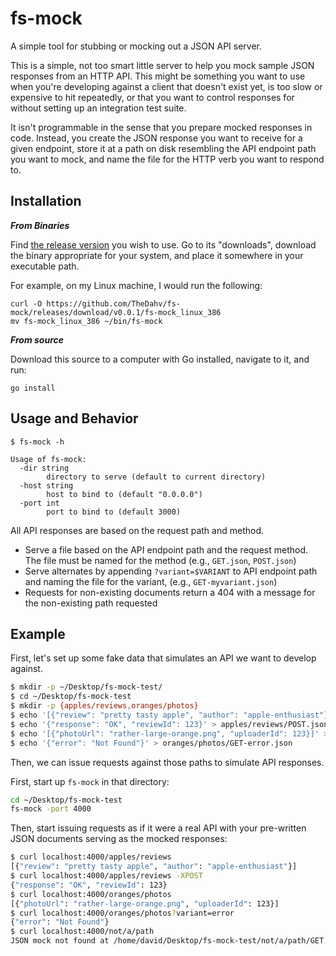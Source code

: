 # fs-mock

A simple tool for stubbing or mocking out a JSON API server.

This is a simple, not too smart little server to help you mock sample JSON
responses from an HTTP API. This might be something you want to use when you're
developing against a client that doesn't exist yet, is too slow or expensive to
hit repeatedly, or that you want to control responses for without setting up an
integration test suite.

It isn't programmable in the sense that you prepare mocked responses in code.
Instead, you create the JSON response you want to receive for a given endpoint,
store it at a path on disk resembling the API endpoint path you want to mock,
and name the file for the HTTP verb you want to respond to.

## Installation

***From Binaries***

Find [the release version](https://github.com/TheDahv/fs-mock/releases) you wish
to use. Go to its "downloads", download the binary appropriate for your
system, and place it somewhere in your executable path.

For example, on my Linux machine, I would run the following:

```
curl -O https://github.com/TheDahv/fs-mock/releases/download/v0.0.1/fs-mock_linux_386
mv fs-mock_linux_386 ~/bin/fs-mock
```

***From source***

Download this source to a computer with Go installed, navigate to it, and run:

```
go install
```

## Usage and Behavior

```
$ fs-mock -h

Usage of fs-mock:
  -dir string
        directory to serve (default to current directory)
  -host string
        host to bind to (default "0.0.0.0")
  -port int
        port to bind to (default 3000)
```

All API responses are based on the request path and method.

- Serve a file based on the API endpoint path and the request method. The file
  must be named for the method (e.g., `GET.json`, `POST.json`)
- Serve alternates by appending `?variant=$VARIANT` to API endpoint path and
  naming the file for the variant, (e.g., `GET-myvariant.json`)
- Requests for non-existing documents return a 404 with a message for the
  non-existing path requested

## Example

First, let's set up some fake data that simulates an API we want to develop
against.

```sh
$ mkdir -p ~/Desktop/fs-mock-test/
$ cd ~/Desktop/fs-mock-test
$ mkdir -p {apples/reviews,oranges/photos}
$ echo '[{"review": "pretty tasty apple", "author": "apple-enthusiast"}]' > apples/reviews/GET.json
$ echo '{"response": "OK", "reviewId": 123}' > apples/reviews/POST.json
$ echo '[{"photoUrl": "rather-large-orange.png", "uploaderId": 123}]' > oranges/photos/GET.json
$ echo '{"error": "Not Found"}' > oranges/photos/GET-error.json
```

Then, we can issue requests against those paths to simulate API responses.

First, start up `fs-mock` in that directory:

```sh
cd ~/Desktop/fs-mock-test
fs-mock -port 4000
```

Then, start issuing requests as if it were a real API with your pre-written
JSON documents serving as the mocked responses:

```sh
$ curl localhost:4000/apples/reviews
[{"review": "pretty tasty apple", "author": "apple-enthusiast"}]
$ curl localhost:4000/apples/reviews -XPOST
{"response": "OK", "reviewId": 123}
$ curl localhost:4000/oranges/photos
[{"photoUrl": "rather-large-orange.png", "uploaderId": 123}]
$ curl localhost:4000/oranges/photos?variant=error
{"error": "Not Found"}
$ curl localhost:4000/not/a/path
JSON mock not found at /home/david/Desktop/fs-mock-test/not/a/path/GET.json
```
